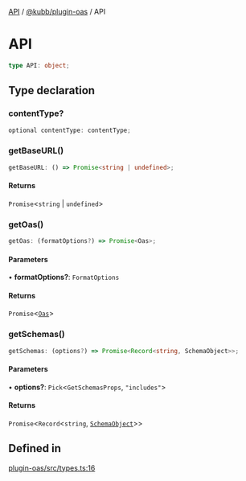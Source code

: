 [API](../../../packages.md) / [@kubb/plugin-oas](../index.md) / API

# API

```ts
type API: object;
```

## Type declaration

### contentType?

```ts
optional contentType: contentType;
```

### getBaseURL()

```ts
getBaseURL: () => Promise<string | undefined>;
```

#### Returns

`Promise`\<`string` \| `undefined`\>

### getOas()

```ts
getOas: (formatOptions?) => Promise<Oas>;
```

#### Parameters

• **formatOptions?**: `FormatOptions`

#### Returns

`Promise`\<[`Oas`](../../oas/classes/Oas.md)\>

### getSchemas()

```ts
getSchemas: (options?) => Promise<Record<string, SchemaObject>>;
```

#### Parameters

• **options?**: `Pick`\<`GetSchemasProps`, `"includes"`\>

#### Returns

`Promise`\<`Record`\<`string`, [`SchemaObject`](../../oas/type-aliases/SchemaObject.md)\>\>

## Defined in

[plugin-oas/src/types.ts:16](https://github.com/kubb-project/kubb/blob/ff80665146ae086e044807d0072fda660e72e1fd/packages/plugin-oas/src/types.ts#L16)
